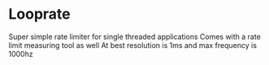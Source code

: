 # Looprate

Super simple rate limiter for single threaded applications
Comes with a rate limit measuring tool as well
At best resolution is 1ms and max frequency is 1000hz

